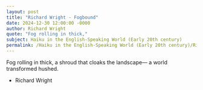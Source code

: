 ```yaml
---
layout: post
title: "Richard Wright - Fogbound"
date: 2024-12-30 12:00:00 -0000
author: Richard Wright
quote: "Fog rolling in thick,"
subject: Haiku in the English-Speaking World (Early 20th century)
permalink: /Haiku in the English-Speaking World (Early 20th century)/Richard Wright/Richard Wright - Fogbound
---
```


Fog rolling in thick,
a shroud that cloaks the landscape—
a world transformed hushed.

- Richard Wright

